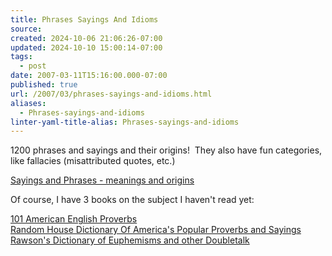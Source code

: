```yaml
---
title: Phrases Sayings And Idioms
source: 
created: 2024-10-06 21:06:26-07:00
updated: 2024-10-10 15:00:14-07:00
tags:
  - post
date: 2007-03-11T15:16:00.000-07:00
published: true
url: /2007/03/phrases-sayings-and-idioms.html
aliases:
  - Phrases-sayings-and-idioms
linter-yaml-title-alias: Phrases-sayings-and-idioms
---
```



1200 phrases and sayings and their origins!  They also have fun categories, like fallacies (misattributed quotes, etc.)  
  
[Sayings and Phrases - meanings and origins](https://www.phrases.org.uk/meanings/index.html)  
  
Of course, I have 3 books on the subject I haven't read yet:  
  
[101 American English Proverbs](https://www.amazon.com/gp/search?ie=UTF8&keywords=101%20American%20English%20Proverbs&tag=juxtaposition-20&index=blended&linkCode=ur2&camp=1789&creative=9325%22%3E101%20American%20English%20Proverbs%3C/a%3E%3Cimg%20src=%22https://www.assoc-amazon.com/e/ir?t=juxtaposition-20&amp;l=ur2&amp;o=1%22%20width=%221%22%20height=%221%22%20border=%220%22%20alt=%22%22%20style=%22border:none%20%21important;%20margin:0px%20%21important;%22%20/%3E)  
[Random House Dictionary Of America's Popular Proverbs and Sayings](https://www.amazon.com/gp/search?ie=UTF8&keywords=Random%20House%20Dictionary%20Of%20America%27s%20Popular%20Proverbs%20and%20Sayings&tag=juxtaposition-20&index=blended&linkCode=ur2&camp=1789&creative=9325%22%3ERandom%20House%20Dictionary%20Of%20America%27s%20Popular%20Proverbs%20and%20Sayings%3C/a%3E%3Cimg%20src=%22https://www.assoc-amazon.com/e/ir?t=juxtaposition-20&amp;l=ur2&amp;o=1%22%20width=%221%22%20height=%221%22%20border=%220%22%20alt=%22%22%20style=%22border:none%20%21important;%20margin:0px%20%21important;%22%20/%3E)  
[Rawson's Dictionary of Euphemisms and other Doubletalk](https://www.amazon.com/gp/search?ie=UTF8&keywords=Rawson%27s%20Dictionary%20of%20Euphemisms%20and%20other%20Doubletalk&tag=juxtaposition-20&index=blended&linkCode=ur2&camp=1789&creative=9325%22%3ERawson%27s%20Dictionary%20of%20Euphemisms%20and%20other%20Doubletalk%3C/a%3E%3Cimg%20src=%22https://www.assoc-amazon.com/e/ir?t=juxtaposition-20&amp;l=ur2&amp;o=1%22%20width=%221%22%20height=%221%22%20border=%220%22%20alt=%22%22%20style=%22border:none%20%21important;%20margin:0px%20%21important;%22%20/%3E)